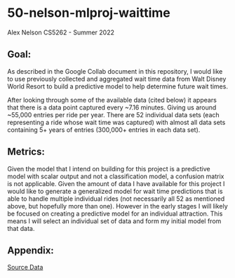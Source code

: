 # 50-nelson-mlproj-waittime

Alex Nelson
CS5262 - Summer 2022

## Goal:
As described in the Google Collab document in this repository, I would like to use previously collected and aggregated wait time data from Walt Disney World Resort to build a predictive model to help determine future wait times.

After looking through some of the available data (cited below) it appears that there is a data point captured every ~7.16 minutes. Giving us around ~55,000 entries per ride per year. There are 52 individual data sets (each representing a ride whose wait time was captured) with almost all data sets containing 5+ years of entries (300,000+ entries in each data set).

## Metrics:
Given the model that I intend on building for this project is a predictive model with scalar output and not a classification model, a confusion matrix is not applicable. Given the amount of data I have available for this project I would like to generate a generalized model for wait time predictions that is able to handle multiple individual rides (not necessarily all 52 as mentioned above, but hopefully more than one). However in the early stages I will likely be focused on creating a predictive model for an individual attraction. This means I will select an individual set of data and form my initial model from that data.

## Appendix:
[Source Data](https://touringplans.com/walt-disney-world/crowd-calendar)